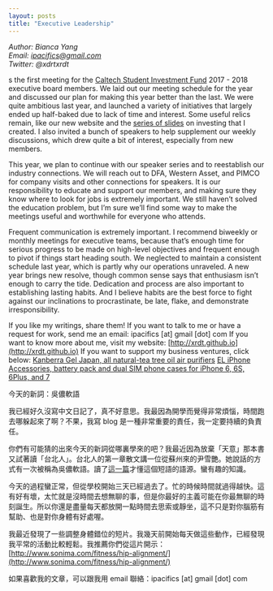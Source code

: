 ```yaml
---
layout: posts
title: "Executive Leadership"
---
```

*Author: Bianca Yang*<br>
*Email: ipacifics@gmail.com*<br>
*Twitter: @xdrtxrdt*<br>

s the first meeting for the [Caltech Student Investment Fund](http://sif.caltech.edu/) 2017 - 2018 executive board members. We laid out our meeting schedule for the year and discussed our plan for making this year better than the last. We were quite ambitious last year, and launched a variety of initiatives that largely ended up half-baked due to lack of time and interest. Some useful relics remain, like our new website and the [series of slides](https://drive.google.com/drive/folders/0B8xg0BH1sKPLS24zZWM0bExhXzg?usp=sharing) on investing that I created. I also invited a bunch of speakers to help supplement our weekly discussions, which drew quite a bit of interest, especially from new members. 

This year, we plan to continue with our speaker series and to reestablish our industry connections. We will reach out to DFA, Western Asset, and PIMCO for company visits and other connections for speakers. It is our responsibility to educate and support our members, and making sure they know where to look for jobs is extremely important. We still haven’t solved the education problem, but I’m sure we’ll find some way to make the meetings useful and worthwhile for everyone who attends. 

Frequent communication is extremely important. I recommend biweekly or monthly meetings for executive teams, because that’s enough time for serious progress to be made on high-level objectives and frequent enough to pivot if things start heading south. We neglected to maintain a consistent schedule last year, which is partly why our operations unraveled. A new year brings new resolve, though common sense says that enthusiasm isn’t enough to carry the tide. Dedication and process are also important to establishing lasting habits. And I believe habits are the best force to fight against our inclinations to procrastinate, be late, flake, and demonstrate irresponsibility. 

If you like my writings, share them!
If you want to talk to me or have a request for work, send me an email: ipacifics [at] gmail [dot] com
If you want to know more about me, visit my website: [http://xrdt.github.io](http://xrdt.github.io)
If you want to support my business ventures, click below: 
[Kanberra Gel Japan, all natural-tea tree oil air purifiers](http://facebook.com/kanberrajapan)
[EL iPhone Accessories, battery pack and dual SIM phone cases for iPhone 6, 6S, 6Plus, and 7](https://www.facebook.com/EL-iPhone-Accessories-301114913701427/)

今天的新詞：吳儂軟語

我已經好久沒寫中文日記了，真不好意思。我最因為開學而覺得非常煩惱，時間跑去哪躲起來了啊？不果，我寫 blog 是一種非常重要的責任，我一定要持續的負責任。

你們有可能猜的出來今天的新詞從哪裏學來的吧？我最近因為放棄「天意」那本書又試著讀「台北人」。台北人的第一章散文講一位從蘇州來的尹雪艷。她說話的方式有一次被稱為吳儂軟語。讀了[這一篇](https://kknews.cc/news/5pxk2l.html)才懂這個短語的語源。蠻有趣的知識。

今天的過程蠻正常，但從學校開始三天已經過去了。忙的時候時間就過得越快。這有好有壞，太忙就是沒時間去想無聊的事，但是你最好的主義可能在你最無聊的時刻誕生。所以你還是盡量每天都放開一點時間去思索或靜坐，這不只是對你腦筋有幫助、也是對你身體有好處喔。

我最近發現了一些調整身體錯位的短片。我幾天前開始每天做這些動作，已經發現我平常的活動比較輕鬆。我推薦你們從這片開示：[http://www.sonima.com/fitness/hip-alignment/](http://www.sonima.com/fitness/hip-alignment/)

如果喜歡我的文章，可以跟我用 email 聯絡：ipacifics [at] gmail [dot] com


